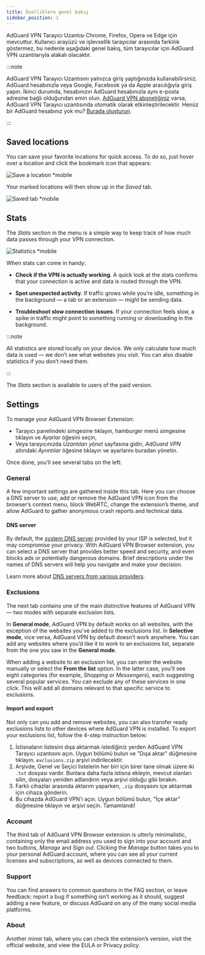 ```yaml
---
title: Özelliklere genel bakış
sidebar_position: 1
---
```


AdGuard VPN Tarayıcı Uzantısı Chrome, Firefox, Opera ve Edge için mevcuttur. Kullanıcı arayüzü ve işlevsellik tarayıcılar arasında farklılık göstermez, bu nedenle aşağıdaki genel bakış, tüm tarayıcılar için AdGuard VPN uzantılarıyla alakalı olacaktır.

:::note

AdGuard VPN Tarayıcı Uzantısını yalnızca giriş yaptığınızda kullanabilirsiniz. AdGuard hesabınızla veya Google, Facebook ya da Apple aracılığıyla giriş yapın. İkinci durumda, hesabınızın AdGuard hesabınızla aynı e-posta adresine bağlı olduğundan emin olun. [AdGuard VPN aboneliğiniz](/general/subscription) varsa, AdGuard VPN Tarayıcı uzantısında otomatik olarak etkinleştirilecektir. Henüz bir AdGuard hesabınız yok mu? [Burada oluşturun](https://auth.adguardaccount.com/registration.html).

:::

## Saved locations

You can save your favorite locations for quick access. To do so, just hover over a location and click the bookmark icon that appears:

![Save a location *mobile](https://cdn.adguardvpn.com/content/kb/vpn/browser_extension/saved-locations-en.png)

Your marked locations will then show up in the *Saved* tab.

![Saved tab *mobile](https://cdn.adguardvpn.com/content/kb/vpn/browser_extension/saved-tab-en.png)

## Stats

The *Stats* section in the menu is a simple way to keep track of how much data passes through your VPN connection.

![Statistics *mobile](https://cdn.adtidy.org/content/release_notes/vpn/browser_extension/Statistics.png)

When stats can come in handy:

- **Check if the VPN is actually working**. A quick look at the stats confirms that your connection is active and data is routed through the VPN.

- **Spot unexpected activity**. If traffic grows while you’re idle, something in the background — a tab or an extension — might be sending data.

- **Troubleshoot slow connection issues**. If your connection feels slow, a spike in traffic might point to something running or downloading in the background.

:::note

All statistics are stored locally on your device. We only calculate how much data is used — we don’t see what websites you visit. You can also disable statistics if you don’t need them.

:::

The *Stats* section is available to users of the paid version.

## Settings

To manage your AdGuard VPN Browser Extension:

- Tarayıcı panelindeki simgesine tıklayın, hamburger menü simgesine tıklayın ve *Ayarlar* öğesini seçin,
- Veya tarayıcınızda *Uzantıları yönet* sayfasına gidin, *AdGuard VPN* altındaki *Ayrıntılar* öğesine tıklayın ve ayarlarını buradan yönetin.

Once done, you’ll see several tabs on the left:

### General

A few important settings are gathered inside this tab. Here you can choose a DNS server to use, add or remove the AdGuard VPN icon from the browser’s context menu, block WebRTC, change the extension’s theme, and allow AdGuard to gather anonymous crash reports and technical data.

#### DNS server

By default, the [system DNS server](https://adguard-dns.io/kb/general/dns-filtering/#what-is-dns) provided by your ISP is selected, but it may compromise your privacy. With AdGuard VPN Browser extension, you can select a DNS server that provides better speed and security, and even blocks ads or potentially dangerous domains. Brief descriptions under the names of DNS servers will help you navigate and make your decision.

Learn more about [DNS servers from various providers](https://adguard-dns.io/kb/general/dns-providers/).

### Exclusions

The next tab contains one of the main distinctive features of AdGuard VPN — two modes with separate exclusion lists.

In **General mode**, AdGuard VPN by default works on all websites, with the exception of the websites you’ve added to the exclusions list. In **Selective mode**, vice versa, AdGuard VPN by default doesn’t work anywhere. You can add any websites where you’d like it to work to an exclusions list, separate from the one you saw in the **General mode**.

When adding a website to an exclusion list, you can enter the website manually or select the **From the list** option. In the latter case, you’ll see eight categories (for example, *Shopping* or *Messengers*), each suggesting several popular services. You can exclude any of these services in one click. This will add all domains relevant to that specific service to exclusions.

#### Import and export

Not only can you add and remove websites, you can also transfer ready exclusions lists to other devices where AdGuard VPN is installed. To export your exclusions list, follow the 4-step instruction below:

1. İstisnaların listesini dışa aktarmak istediğiniz yerden AdGuard VPN Tarayıcı uzantısını açın. Uygun bölümü bulun ve "Dışa aktar" düğmesine tıklayın. `exclusions.zip` arşivi indirilecektir.
1. Arşivde, Genel ve Seçici listelerin her biri için birer tane olmak üzere iki `.txt` dosyası vardır. Bunlara daha fazla istisna ekleyin, mevcut olanları silin, dosyaları yeniden adlandırın veya arşivi olduğu gibi bırakın.
1. Farklı cihazlar arasında aktarım yaparken, `.zip` dosyasını içe aktarmak için cihaza gönderin.
1. Bu cihazda AdGuard VPN'i açın. Uygun bölümü bulun, "İçe aktar" düğmesine tıklayın ve arşivi seçin. Tamamlandı!

### Account

The third tab of AdGuard VPN Browser extension is utterly minimalistic, containing only the email address you used to sign into your account and two buttons, *Manage* and *Sign out*. Clicking the *Manage* button takes you to your personal AdGuard account, where you can see all your current licenses and subscriptions, as well as devices connected to them.

### Support

You can find answers to common questions in the FAQ section, or leave feedback: report a bug if something isn’t working as it should, suggest adding a new feature, or discuss AdGuard on any of the many social media platforms.

### About

Another minor tab, where you can check the extension’s version, visit the official website, and view the EULA or Privacy policy.
